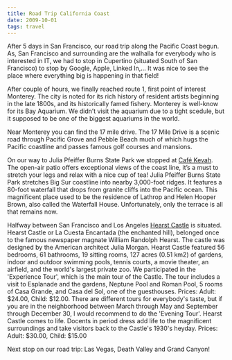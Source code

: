 ```yaml
---
title: Road Trip California Coast
date: 2009-10-01
tags: travel
---
```


After 5 days in San Francisco, our road trip along the Pacific Coast begun. As, San Francisco and surrounding are the walhalla for everybody who is interested in IT, we had to stop in Cupertino (situated South of San Francisco) to stop by Google, Apple, Linked In,... It was nice to see the place where everything big is happening in that field!

After couple of hours, we finally reached route 1, first point of interest Monterey. The city is noted for its rich history of resident artists beginning in the late 1800s, and its historically famed fishery. Monterey is well-know for its Bay Aquarium. We didn’t visit the aquarium due to a tight scedule, but it supposed to be one of the biggest aquariums in the world.

Near Monterey you can find the 17 mile drive. The 17 Mile Drive is a scenic road through Pacific Grove and Pebble Beach much of which hugs the Pacific coastline and passes famous golf courses and mansions.

On our way to Julia Pfeiffer Burns State Park we stopped at [Café Kevah](http://www.nepenthebigsur.com/kevah/kevah.html). The open-air patio offers exceptional views of the coast line, it’s a must to stretch your legs and relax with a nice cup of tea! Julia Pfeiffer Burns State Park stretches Big Sur coastline into nearby 3,000-foot ridges. It features a 80-foot waterfall that drops from granite cliffs into the Pacific ocean. This magnificent place used to be the residence of Lathrop and Helen Hooper Brown, also called the Waterfall House. Unfortunately, only the terrace is all that remains now.

Halfway between San Francisco and Los Angeles [Hearst Castle](http://www.hearstcastle.org/) is situated. Hearst Castle or La Cuesta Encantada (the enchanted hill), belonged once to the famous newspaper magnate William Randolph Hearst. The castle was designed by the American architect Julia Morgan. Hearst Castle featured 56 bedrooms, 61 bathrooms, 19 sitting rooms, 127 acres (0.51 km2) of gardens, indoor and outdoor swimming pools, tennis courts, a movie theater, an airfield, and the world's largest private zoo. We participated in the 'Experience Tour', which is the main tour of the Castle. The tour includes a visit to Esplanade and the gardens, Neptune Pool and Roman Pool, 5 rooms of Casa Grande, and Casa del Sol, one of the guesthouses. Prices: Adult: $24.00, Child: $12.00. There are different tours for everybody's taste, but if you are in the neighborhood between March through May and September through December 30, I would recommend to do the 'Evening Tour'. Hearst Castle comes to life. Docents in period dress add life to the magnificent surroundings and take visitors back to the Castle's 1930's heyday. Prices: Adult: $30.00, Child: $15.00

Next stop on our road trip: Las Vegas, Death Valley and Grand Canyon!

